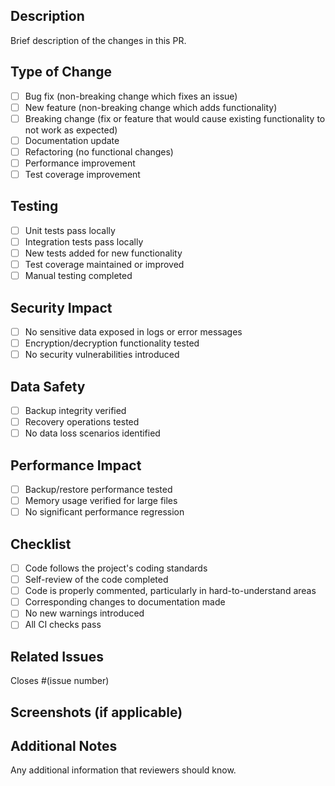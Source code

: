 ## Description

Brief description of the changes in this PR.

## Type of Change

- [ ] Bug fix (non-breaking change which fixes an issue)
- [ ] New feature (non-breaking change which adds functionality)
- [ ] Breaking change (fix or feature that would cause existing functionality to not work as expected)
- [ ] Documentation update
- [ ] Refactoring (no functional changes)
- [ ] Performance improvement
- [ ] Test coverage improvement

## Testing

- [ ] Unit tests pass locally
- [ ] Integration tests pass locally
- [ ] New tests added for new functionality
- [ ] Test coverage maintained or improved
- [ ] Manual testing completed

## Security Impact

- [ ] No sensitive data exposed in logs or error messages
- [ ] Encryption/decryption functionality tested
- [ ] No security vulnerabilities introduced

## Data Safety

- [ ] Backup integrity verified
- [ ] Recovery operations tested
- [ ] No data loss scenarios identified

## Performance Impact

- [ ] Backup/restore performance tested
- [ ] Memory usage verified for large files
- [ ] No significant performance regression

## Checklist

- [ ] Code follows the project's coding standards
- [ ] Self-review of the code completed
- [ ] Code is properly commented, particularly in hard-to-understand areas
- [ ] Corresponding changes to documentation made
- [ ] No new warnings introduced
- [ ] All CI checks pass

## Related Issues

Closes #(issue number)

## Screenshots (if applicable)

## Additional Notes

Any additional information that reviewers should know.
